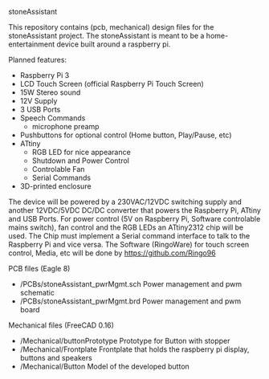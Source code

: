stoneAssistant

This repository contains (pcb, mechanical) design files for the stoneAssistant project.
The stoneAssistant is meant to be a home-entertainment device built around a raspberry pi.

Planned features:
 - Raspberry Pi 3
 - LCD Touch Screen (official Raspberry Pi Touch Screen)
 - 15W Stereo sound
 - 12V Supply
 - 3 USB Ports
 - Speech Commands
   - microphone preamp
 - Pushbuttons for optional control (Home button, Play/Pause, etc)
 - ATtiny
   - RGB LED for nice appearance
   - Shutdown and Power Control
   - Controlable Fan
   - Serial Commands
 - 3D-printed enclosure
 
The device will be powered by a 230VAC/12VDC switching supply and another 12VDC/5VDC DC/DC converter that powers the Raspberry Pi, ATtiny and USB Ports.
For power control (5V on Raspberry Pi, Software controlable mains switch), fan control and the RGB LEDs an ATtiny2312 chip will be used. The Chip must implement a Serial command interface to talk to the Raspberry Pi and vice versa.
The Software (RingoWare) for touch screen control, Media, etc will be done by https://github.com/Ringo96

PCB files (Eagle 8)
- /PCBs/stoneAssistant_pwrMgmt.sch Power management and pwm schematic
- /PCBs/stoneAssistant_pwrMgmt.brd Power management and pwm board
 
Mechanical files (FreeCAD 0.16)
- /Mechanical/buttonPrototype    Prototype for Button with stopper
- /Mechanical/Frontplate         Frontplate that holds the raspberry pi display, buttons and speakers
- /Mechanical/Button             Model of the developed button
